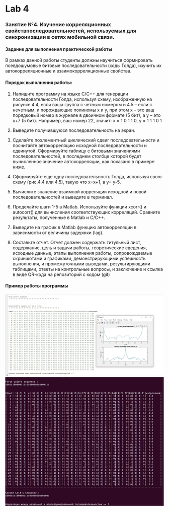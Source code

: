 # Lab 4
### Занятие №4. Изучение корреляционных свойствпоследовательностей, используемых для синхронизации в сетях мобильной связи.
#### Задание для выполнения практической работы
В рамках данной работы студенты должны научиться формировать
псевдошумовые битовые последовательности (коды Голда), изучить их
автокорреляционные и взаимокорреляционные свойства.
#### Порядок выполнения работы:
1. Напишите программу на языке С/С++ для генерации
последовательности Голда, используя схему, изображенную на рисунке 4.4,
если ваша группа с четным номером и 4.5 – если с нечетным, и порождающие
полиномы x и y, при этом x – это ваш порядковый номер в журнале в двоичном
формате (5 бит), а y – это x+7 (5 бит). Например, ваш номер 22, значит:
x = 1 0 1 1 0, y = 1 1 1 0 1

1. Выведите получившуюся последовательность на экран.
2. Сделайте поэлементный циклический сдвиг последовательности и
посчитайте автокорреляцию исходной последовательности и
сдвинутой. Сформируйте таблицу с битовыми значениями
последовательностей, в последнем столбце которой будет
вычисленное значение автокорреляции, как показано в примере ниже.
3. Сформируйте еще одну последовательность Голда, используя свою
схему (рис.4.4 или 4.5), такую что x=x+1, а y= у-5.
4. Вычислите значение взаимной корреляции исходной и новой
последовательностей и выведите в терминал.
5. Проделайте шаги 1-5 в Matlab. Используйте функции xcorr() и
autocorr() для вычисления соответствующих корреляций. Сравните
результаты, полученные в Matlab и C/C++.
6. Выведите на график в Matlab функцию автокорреляции в зависимости
от величины задержки (lag).
7. Составьте отчет. Отчет должен содержать титульный лист,
содержание, цель и задачи работы, теоретические сведения, исходные
данные, этапы выполнения работы, сопровождаемые скриншотами и
графиками, демонстрирующими успешность выполнения, и
промежуточными выводами, результирующими таблицами, ответы на
контрольные вопросы, и заключение и ссылка в виде QR-кода на
репозиторий с кодом (git)


#### Пример работы программы
<img src="1.jpg">

<img src="2.jpg">



